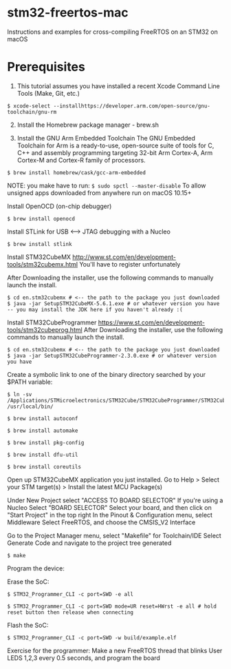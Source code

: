 # stm32-freertos-mac
Instructions and examples for cross-compiling FreeRTOS on an STM32 on macOS


# Prerequisites 

1. This tutorial assumes you have installed a recent Xcode Command Line Tools (Make, Git, etc.)
```
$ xcode-select --installhttps://developer.arm.com/open-source/gnu-toolchain/gnu-rm
```

2. Install the Homebrew package manager - brew.sh

1. Install the GNU Arm Embedded Toolchain
The GNU Embedded Toolchain for Arm is a ready-to-use, open-source suite of tools for C, C++ and assembly programming targeting 32-bit Arm Cortex-A, Arm Cortex-M and Cortex-R family of processors.

```
$ brew install homebrew/cask/gcc-arm-embedded
```

NOTE: you make have to run:
```$ sudo spctl --master-disable```
To allow unsigned apps downloaded from anywhere run on macOS 10.15+

Install OpenOCD (on-chip debugger)
```
$ brew install openocd
```

Install STLink for USB <--> JTAG debugging with a Nucleo
```
$ brew install stlink
```

Install STM32CubeMX
http://www.st.com/en/development-tools/stm32cubemx.html
You'll have to register unfortunately

After Downloading the installer, use the following commands to manually launch the install.
```
$ cd en.stm32cubemx # <-- the path to the package you just downloaded
$ java -jar SetupSTM32CubeMX-5.6.1.exe # or whatever version you have -- you may install the JDK here if you haven't already :(
```

Install STM32CubeProgrammer
https://www.st.com/en/development-tools/stm32cubeprog.html
After Downloading the installer, use the following commands to manually launch the install.
```
$ cd en.stm32cubemx # <-- the path to the package you just downloaded
$ java -jar SetupSTM32CubeProgrammer-2.3.0.exe # or whatever version you have
```

Create a symbolic link to one of the binary directory searched by your $PATH variable:
```
$ ln -sv /Applications/STMicroelectronics/STM32Cube/STM32CubeProgrammer/STM32CubeProgrammer.app/Contents/MacOs/bin/STM32_Programmer_CLI /usr/local/bin/
```

```
$ brew install autoconf
```
```
$ brew install automake
```
```
$ brew install pkg-config
```
```
$ brew install dfu-util
```
```
$ brew install coreutils
```

Open up STM32CubeMX application you just installed.
Go to Help > Select your STM target(s) > Install the latest MCU Package(s)

Under New Project select "ACCESS TO BOARD SELECTOR"
If you're using a Nucleo Select "BOARD SELECTOR"
Select your board, and then click on "Start Project" in the top right
In the Pinout & Configuration menu, select Middleware
Select FreeRTOS, and choose the CMSIS_V2 Interface

Go to the Project Manager menu, select "Makefile" for Toolchain/IDE
Select Generate Code and navigate to the project tree generated

```
$ make
```

Program the device:

Erase the SoC:
```
$ STM32_Programmer_CLI -c port=SWD -e all
```
```
$ STM32_Programmer_CLI -c port=SWD mode=UR reset=HWrst -e all # hold reset button then release when connecting
```

Flash the SoC:
```
$ STM32_Programmer_CLI -c port=SWD -w build/example.elf
```

Exercise for the programmer:
Make a new FreeRTOS thread that blinks User LEDS 1,2,3 every 0.5 seconds, and program the board


